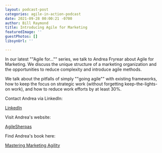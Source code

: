 ```yaml
---
layout: podcast-post
categories: agile-in-action-podcast
date: 2021-09-28 00:00:21 -0700
author: Bill Raymond
title: Introducing Agile for Marketing
featuredImage: ''
guestPhotos: []
libsynUrl: ''

---
```

In our latest ""Agile for..."" series, we talk to Andrea Fryrear about Agile for Marketing. We discuss the unique structure of a marketing organization and the opportunities to reduce complexity and introduce agile methods.

We talk about the pitfalls of simply ""going agile"" with existing frameworks, how to keep the focus on strategic work (without forgetting keep-the-lights-on work), and how to reduce work efforts by at least 30%.

Contact Andrea via LinkedIn:

[LinkedIn](https://www.linkedin.com/in/afryrear/ "LinkedIn")

Visit Andrea's website:

[AgileSherpas](https://www.agilesherpas.com/ "AgileSherpas")

Find Andrea's book here:

[Mastering Marketing Agility]()